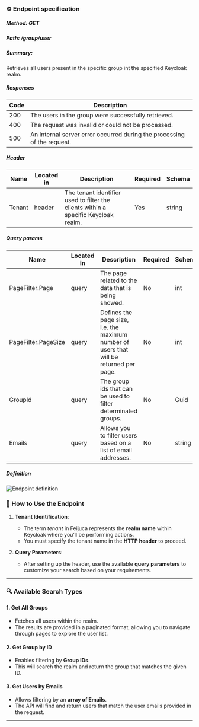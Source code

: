 ### ⚙️ Endpoint specification  


##### Method: GET 
##### Path: /group/user
##### Summary:

Retrieves all users present in the specific group int the specified Keycloak realm.


##### Responses
| Code | Description |
| ---- | ----------- |
| 200 | The users in the group were successfully retrieved. |
| 400 | The request was invalid or could not be processed. |
| 500 | An internal server error occurred during the processing of the request. |

##### Header

| Name | Located in | Description | Required | Schema |
| ---- | ---------- | ----------- | -------- | ---- |
| Tenant | header | The tenant identifier used to filter the clients within a specific Keycloak realm. | Yes | string |
   
##### Query params

| Name | Located in | Description | Required | Schema |
| ---- | ---------- | ----------- | -------- | ---- |
| PageFilter.Page | query | The page related to the data that is being showed. | No | int |
| PageFilter.PageSize | query | Defines the page size, i.e. the maximum number of users that will be returned per page. | No | int |
| GroupId | query | The group ids that can be used to filter determinated groups. | No | Guid |
| Emails | query | Allows you to filter users based on a list of email addresses. | No | string |


##### Definition
![Endpoint definition](https://res.cloudinary.com/dd7cforjd/image/upload/xvsup3z5h4xsmxxw2tgt.jpg "Endpoint definition")   


### 📝 How to Use the Endpoint

1. **Tenant Identification**:
   - The term *tenant* in Feijuca represents the **realm name** within Keycloak where you’ll be performing actions.
   - You must specify the tenant name in the **HTTP header** to proceed.


2. **Query Parameters**:
   - After setting up the header, use the available **query parameters** to customize your search based on your requirements.

---

### 🔍 Available Search Types

#### 1. **Get All Groups**  
   - Fetches all users within the realm.
   - The results are provided in a paginated format, allowing you to navigate through pages to explore the user list.

#### 2. **Get Group by ID**
   - Enables filtering by **Group IDs**.
   - This will search the realm and return the group that matches the given ID.

#### 3. **Get Users by Emails**  
   - Allows filtering by an **array of Emails**.
   - The API will find and return users that match the user emails provided in the request.

---

